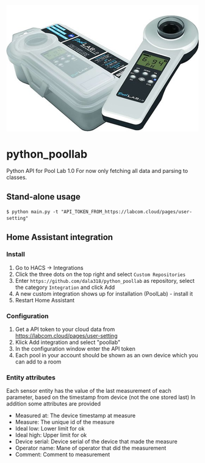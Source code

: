 ![Logo](PoolLab.jpg)
# python_poollab
Python API for Pool Lab 1.0
For now only fetching all data and parsing to classes.

## Stand-alone usage
`$ python main.py -t "API_TOKEN_FROM_https://labcom.cloud/pages/user-setting"`

## Home Assistant integration

### Install
1. Go to HACS -> Integrations
2. Click the three dots on the top right and select `Custom Repositories`
3. Enter `https://github.com/dala318/python_poollab` as repository, select the category `Integration` and click Add
4. A new custom integration shows up for installation (PoolLab) - install it
5. Restart Home Assistant

### Configuration
1. Get a API token to your cloud data from https://labcom.cloud/pages/user-setting
2. Klick Add integration and select "poollab"
3. In the configuration window enter the API token
4. Each pool in your account should be shown as an own device which you can add to a room

### Entity attributes
Each sensor entity has the value of the last measurement of each parameter, based on the timestamp from device (not the one stored last)
In addition some attributes are provided
* Measured at: The device timestamp at measure
* Measure: The unique id of the measure
* Ideal low: Lower limit for ok
* Ideal high: Upper limit for ok
* Device serial: Device serial of the device that made the measure
* Operator name: Mane of operator that did the measurement
* Comment: Comment to measurement
